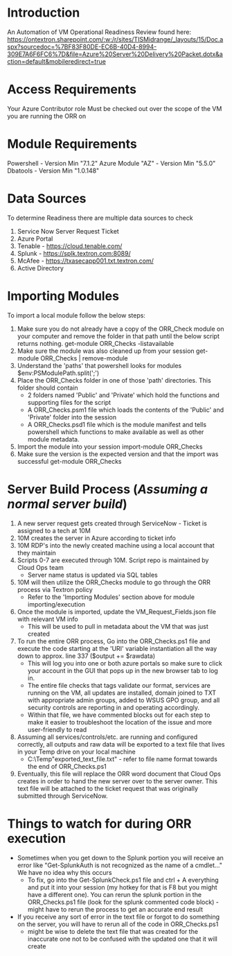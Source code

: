 # Introduction 
An Automation of VM Operational Readiness Review found here:
https://ontextron.sharepoint.com/:w:/r/sites/TISMidrange/_layouts/15/Doc.aspx?sourcedoc=%7BF83F80DE-EC6B-40D4-8994-309E7A6F6FC6%7D&file=Azure%20Server%20Delivery%20Packet.dotx&action=default&mobileredirect=true

# Access Requirements
Your Azure Contributor role Must be checked out over the scope of the VM you are running the ORR on

# Module Requirements
 Powershell - Version Min "7.1.2"
 Azure Module "AZ" - Version Min "5.5.0"
 Dbatools - Version Min "1.0.148"

# Data Sources
To determine Readiness there are multiple data sources to check 
1.	Service Now Server Request Ticket
2.  Azure Portal
3.	Tenable - https://cloud.tenable.com/ 
4.	Splunk - https://splk.textron.com:8089/
5.	McAfee - https://txasecapp001.txt.textron.com/
6.  Active Directory

# Importing Modules
To import a local module follow the below steps: 
1. Make sure you do not already have a copy of the ORR_Check module on your computer and remove the folder in that path until the below script returns nothing. 
    get-module ORR_Checks -listavailable
2. Make sure the module was also cleaned up from your session
    get-module ORR_Checks | remove-module
3. Understand the 'paths' that powershell looks for modules
    $env:PSModulePath.split(';')
4. Place the ORR_Checks folder in one of those 'path' directories. This folder should contain 
    - 2 folders named 'Public' and 'Private' which hold the functions and supporting files for the script
    - A ORR_Checks.psm1 file which loads the contents of the 'Public' and 'Private' folder into the session
    - A ORR_Checks.psd1 file which is the module manifest and tells powershell which functions to make available as well as other module metadata. 
5. Import the module into your session
    import-module ORR_Checks
6. Make sure the version is the expected version and that the import was successful
    get-module ORR_Checks

# Server Build Process (*Assuming a normal server build*)
1. A new server request gets created through ServiceNow - Ticket is assigned to a tech at 10M
2. 10M creates the server in Azure according to ticket info
3. 10M RDP's into the newly created machine using a local account that they maintain
4. Scripts 0-7 are executed through 10M. Script repo is maintained by Cloud Ops team
    - Server name status is updated via SQL tables
5. 10M will then utilize the ORR_Checks module to go through the ORR process via Textron policy
    - Refer to the 'Importing Modules' section above for module importing/execution
6. Once the module is imported, update the VM_Request_Fields.json file with relevant VM info
    - This will be used to pull in metadata about the VM that was just created
7. To run the entire ORR process, Go into the ORR_Checks.ps1 file and execute the code starting at the 'URI' variable instantiation all the way down to approx. line 337 ($output += $rawdata)
    - This will log you into one or both azure portals so make sure to click your account in the GUI that pops up in the new browser tab to log in.
    - The entire file checks that tags validate our format, services are running on the VM, all updates are installed, domain joined to TXT with appropriate admin groups, added to WSUS GPO group, and all security controls are reporting in and operating accordingly. 
    - Within that file, we have commented blocks out for each step to make it easier to troubleshoot the location of the issue and more user-friendly to read
8. Assuming all services/controls/etc. are running and configured correctly, all outputs and raw data will be exported to a text file that lives in your Temp drive on your local machine
    - C:\Temp\"exported_text_file.txt" - refer to file name format towards the end of ORR_Checks.ps1
9. Eventually, this file will replace the ORR word document that Cloud Ops creates in order to hand the new server over to the server owner. This text file will be attached to the ticket request that was originally submitted through ServiceNow. 


# Things to watch for during ORR execution
* Sometimes when you get down to the Splunk portion you will receive an error like "Get-SplunkAuth is not recognized as the name of a cmdlet..." We have no idea why this occurs
    - To fix, go into the Get-SplunkCheck.ps1 file and ctrl + A everything and put it into your session (my hotkey for that is F8 but you might have a different one). You can rerun the splunk portion in the ORR_Checks.ps1 file (look for the splunk commented code block) - might have to rerun the process to get an accurate end result
* If you receive any sort of error in the text file or forgot to do something on the server, you will have to rerun all of the code in ORR_Checks.ps1 
    - might be wise to delete the text file that was created for the inaccurate one not to be confused with the updated one that it will create



